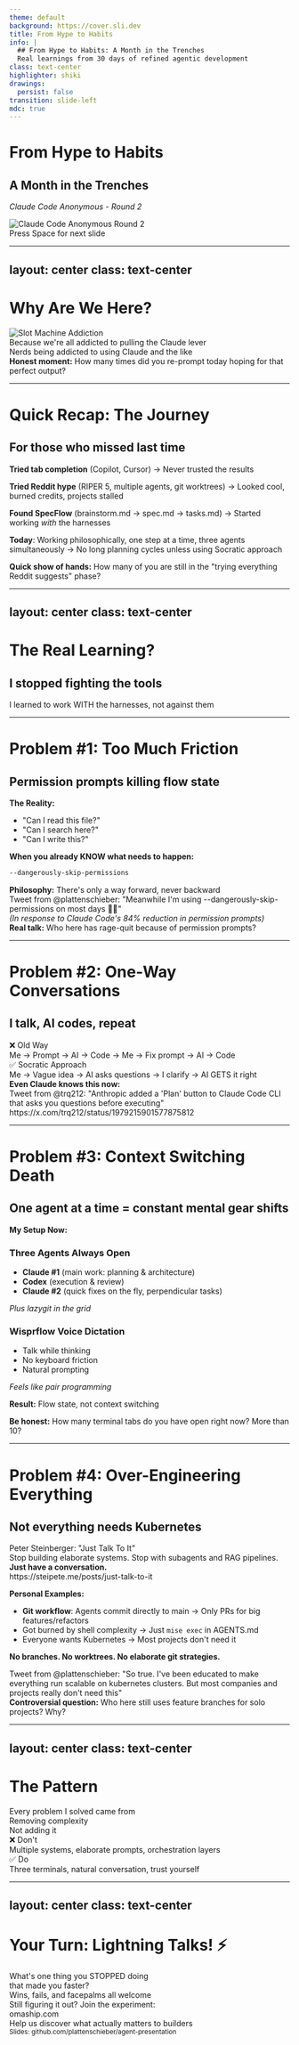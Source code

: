 ```yaml
---
theme: default
background: https://cover.sli.dev
title: From Hype to Habits
info: |
  ## From Hype to Habits: A Month in the Trenches
  Real learnings from 30 days of refined agentic development
class: text-center
highlighter: shiki
drawings:
  persist: false
transition: slide-left
mdc: true
---
```


# From Hype to Habits
## A Month in the Trenches

*Claude Code Anonymous - Round 2*

<div class="text-center mt-4">
<img src="/claudecodeanon2.png" alt="Claude Code Anonymous Round 2" class="mx-auto rounded-lg shadow-md" style="max-height: 300px;">
</div>

<div class="pt-12">
  <span @click="$slidev.nav.next" class="px-2 py-1 rounded cursor-pointer" hover="bg-white bg-opacity-10">
    Press Space for next slide <carbon:arrow-right class="inline"/>
  </span>
</div>

---
layout: center
class: text-center
---

# Why Are We Here?

<v-click>

<div class="text-center mt-4">
<img src="/slotmachines.jpeg" alt="Slot Machine Addiction" class="mx-auto rounded-lg shadow-md" style="max-height: 300px;">
</div>

</v-click>

<v-click>

<div class="text-2xl mt-8 font-bold text-purple-600">
Because we're all addicted to pulling the Claude lever
</div>

</v-click>

<v-click>

<div class="text-lg mt-4 opacity-75">
Nerds being addicted to using Claude and the like
</div>

</v-click>

<v-click>

<div class="bg-yellow-50 p-4 rounded-lg mt-6">
<strong>Honest moment:</strong> How many times did you re-prompt today hoping for that perfect output?
</div>

</v-click>

---

# Quick Recap: The Journey
## For those who missed last time

<v-clicks>

**Tried tab completion** (Copilot, Cursor)
→ Never trusted the results

**Tried Reddit hype** (RIPER 5, multiple agents, git worktrees)
→ Looked cool, burned credits, projects stalled

**Found SpecFlow** (brainstorm.md → spec.md → tasks.md)
→ Started working *with* the harnesses

**Today**: Working philosophically, one step at a time, three agents simultaneously
→ No long planning cycles unless using Socratic approach

</v-clicks>

<v-click>

<div class="bg-blue-50 p-4 rounded-lg mt-6">
<strong>Quick show of hands:</strong> How many of you are still in the "trying everything Reddit suggests" phase?
</div>

</v-click>

---
layout: center
class: text-center
---

# The Real Learning?
## I stopped fighting the tools

<v-click>

<div class="text-2xl mt-8 opacity-75">
I learned to work WITH the harnesses, not against them
</div>

</v-click>

---

# Problem #1: Too Much Friction
## Permission prompts killing flow state

<v-clicks>

**The Reality:**
- "Can I read this file?"
- "Can I search here?"
- "Can I write this?"

**When you already KNOW what needs to happen:**

```bash
--dangerously-skip-permissions
```

</v-clicks>

<v-click>

<div class="bg-red-50 p-4 rounded-lg mt-4">
<strong>Philosophy:</strong> There's only a way forward, never backward
</div>

</v-click>

<v-click>

<div class="text-sm opacity-75 mt-4">
Tweet from @plattenschieber: "Meanwhile I'm using --dangerously-skip-permissions on most days 🤡🔫"
<br/>
<em>(In response to Claude Code's 84% reduction in permission prompts)</em>
</div>

</v-click>

<v-click>

<div class="bg-yellow-50 p-3 rounded-lg mt-3">
<strong>Real talk:</strong> Who here has rage-quit because of permission prompts?
</div>

</v-click>

---

# Problem #2: One-Way Conversations
## I talk, AI codes, repeat

<v-click>

<div class="text-center mb-8">
<div class="text-2xl font-bold text-red-600">❌ Old Way</div>
<div class="text-lg mt-2">Me → Prompt → AI → Code → Me → Fix prompt → AI → Code</div>
</div>

</v-click>

<v-click>

<div class="text-center mb-8">
<div class="text-2xl font-bold text-green-600">✅ Socratic Approach</div>
<div class="text-lg mt-2">Me → Vague idea → AI asks questions → I clarify → AI GETS it right</div>
</div>

</v-click>

<v-click>

<div class="bg-gradient-to-r from-blue-50 to-purple-50 p-4 rounded-lg">
<strong>Even Claude knows this now:</strong>
<div class="text-sm mt-2 italic">
Tweet from @trq212: "Anthropic added a 'Plan' button to Claude Code CLI that asks you questions before executing"
</div>
<div class="text-xs mt-2 opacity-75">
https://x.com/trq212/status/1979215901577875812
</div>
</div>

</v-click>

---

# Problem #3: Context Switching Death
## One agent at a time = constant mental gear shifts

<v-clicks>

**My Setup Now:**

<div class="grid grid-cols-2 gap-6 mt-4">

<div class="bg-blue-50 p-4 rounded-lg">

### **Three Agents Always Open**
- **Claude #1** (main work: planning & architecture)
- **Codex** (execution & review)
- **Claude #2** (quick fixes on the fly, perpendicular tasks)

*Plus lazygit in the grid*

</div>

<div class="bg-green-50 p-4 rounded-lg">

### **Wisprflow Voice Dictation**
- Talk while thinking
- No keyboard friction
- Natural prompting

*Feels like pair programming*

</div>

</div>

**Result:** Flow state, not context switching

</v-clicks>

<v-click>

<div class="bg-purple-50 p-3 rounded-lg mt-4">
<strong>Be honest:</strong> How many terminal tabs do you have open right now? More than 10?
</div>

</v-click>

---

# Problem #4: Over-Engineering Everything
## Not everything needs Kubernetes

<v-clicks>

<div class="bg-orange-50 p-3 rounded-lg mb-4">
<div class="text-lg font-bold mb-1">Peter Steinberger: "Just Talk To It"</div>
<div class="text-sm">
Stop building elaborate systems. Stop with subagents and RAG pipelines.<br/>
<strong>Just have a conversation.</strong>
</div>
<div class="text-xs mt-1 opacity-75">https://steipete.me/posts/just-talk-to-it</div>
</div>

**Personal Examples:**
- **Git workflow**: Agents commit directly to main → Only PRs for big features/refactors
- Got burned by shell complexity → Just `mise exec` in AGENTS.md
- Everyone wants Kubernetes → Most projects don't need it

**No branches. No worktrees. No elaborate git strategies.**

</v-clicks>

<v-click>

<div class="text-sm opacity-75 mt-2">
Tweet from @plattenschieber: "So true. I've been educated to make everything run scalable on kubernetes clusters. But most companies and projects really don't need this"
</div>

</v-click>

<v-click>

<div class="bg-red-50 p-3 rounded-lg mt-2">
<strong>Controversial question:</strong> Who here still uses feature branches for solo projects? Why?
</div>

</v-click>

---
layout: center
class: text-center
---

# The Pattern

<v-clicks>

<div class="text-2xl mb-8">Every problem I solved came from</div>

<div class="text-4xl font-bold text-blue-600 mb-4">Removing complexity</div>

<div class="text-2xl mb-8">Not adding it</div>

<div class="grid grid-cols-2 gap-8 text-lg mt-8">
  <div class="p-4 bg-red-50 rounded-lg">
    <div class="font-bold mb-2">❌ Don't</div>
    <div class="text-sm">Multiple systems, elaborate prompts, orchestration layers</div>
  </div>
  <div class="p-4 bg-green-50 rounded-lg">
    <div class="font-bold mb-2">✅ Do</div>
    <div class="text-sm">Three terminals, natural conversation, trust yourself</div>
  </div>
</div>

</v-clicks>

---
layout: center
class: text-center
---

# Your Turn: Lightning Talks! ⚡

<v-click>

<div class="text-2xl mt-8 mb-8 font-bold text-purple-600">
What's one thing you STOPPED doing<br/>that made you faster?
</div>

</v-click>

<v-click>

<div class="text-lg opacity-75 mb-8">
Wins, fails, and facepalms all welcome
</div>

</v-click>

<v-click>

<div class="bg-gradient-to-r from-blue-50 to-green-50 p-6 rounded-lg">
<div class="text-sm mb-2">Still figuring it out? Join the experiment:</div>
<div class="text-2xl font-bold text-blue-600">omaship.com</div>
<div class="text-xs mt-2 opacity-75">Help us discover what actually matters to builders</div>
</div>

</v-click>

<div class="absolute bottom-10 left-10">
<small>Slides: github.com/plattenschieber/agent-presentation</small>
</div>
